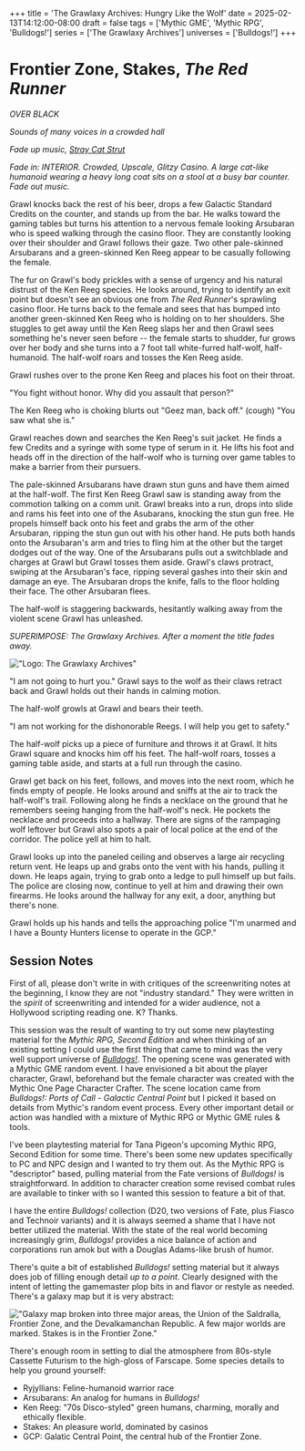 +++
title = 'The Grawlaxy Archives: Hungry Like the Wolf'
date = 2025-02-13T14:12:00-08:00
draft = false
tags = ['Mythic GME', 'Mythic RPG', 'Bulldogs!']
series = ['The Grawlaxy Archives']
universes = ['Bulldogs!']
+++

# Frontier Zone, Stakes, _The Red Runner_

_OVER BLACK_

_Sounds of many voices in a crowded hall_

_Fade up music, [Stray Cat Strut][2]_

_Fade in: INTERIOR. Crowded, Upscale, Glitzy Casino. A large cat-like humanoid wearing a heavy long coat sits on a stool at a busy bar counter. Fade out music._

Grawl knocks back the rest of his beer, drops a few Galactic Standard Credits on the counter, and stands up from the bar. He walks toward the gaming tables but turns his attention to a nervous female looking Arsubaran who is speed walking through the casino floor. They are constantly looking over their shoulder and Grawl follows their gaze. Two other pale-skinned Arsubarans and a green-skinned Ken Reeg appear to be casually following the female.

The fur on Grawl's body prickles with a sense of urgency and his natural distrust of the Ken Reeg species. He looks around, trying to identify an exit point but doesn't see an obvious one from _The Red Runner_'s sprawling casino floor. He turns back to the female and sees that has bumped into another green-skinned Ken Reeg who is holding on to her shoulders. She stuggles to get away until the Ken Reeg slaps her and then Grawl sees something he's never seen before -- the female starts to shudder, fur grows over her body and she turns into a 7 foot tall white-furred half-wolf, half-humanoid. The half-wolf roars and tosses the Ken Reeg aside.

Grawl rushes over to the prone Ken Reeg and places his foot on their throat. 

"You fight without honor. Why did you assault that person?"

The Ken Reeg who is choking blurts out "Geez man, back off." (cough) "You saw what she is."

Grawl reaches down and searches the Ken Reeg's suit jacket. He finds a few Credits and a syringe with some type of serum in it. He lifts his foot and heads off in the direction of the half-wolf who is turning over game tables to make a barrier from their pursuers.

The pale-skinned Arsubarans have drawn stun guns and have them aimed at the half-wolf. The first Ken Reeg Grawl saw is standing away from the commotion talking on a comm unit. Grawl breaks into a run, drops into slide and rams his feet into one of the Asubarans, knocking the stun gun free. He propels himself back onto his feet and grabs the arm of the other Arsubaran, ripping the stun gun out with his other hand. He puts both hands onto the Arsubaran's arm and tries to fling him at the other but the target dodges out of the way. One of the Arsubarans pulls out a switchblade and charges at Grawl but Grawl tosses them aside. Grawl's claws protract, swiping at the Arsubaran's face, ripping several gashes into their skin and damage an eye. The Arsubaran drops the knife, falls to the floor holding their face. The other Arsubaran flees.

The half-wolf is staggering backwards, hesitantly walking away from the violent scene Grawl has unleashed.

_SUPERIMPOSE: The Grawlaxy Archives. After a moment the title fades away._

!["Logo: The Grawlaxy Archives"](/images/grawl-title.png)

"I am not going to hurt you." Grawl says to the wolf as their claws retract back and Grawl holds out their hands in calming motion.

The half-wolf growls at Grawl and bears their teeth.

"I am not working for the dishonorable Reegs. I will help you get to safety."

The half-wolf picks up a piece of furniture and throws it at Grawl. It hits Grawl square and knocks him off his feet. The half-wolf roars, tosses a gaming table aside, and starts at a full run through the casino.

Grawl get back on his feet, follows, and moves into the next room, which he finds empty of people. He looks around and sniffs at the air to track the half-wolf's trail. Following along he finds a necklace on the ground that he remembers seeing hanging from the half-wolf's neck. He pockets the necklace and proceeds into a hallway. There are signs of the rampaging wolf leftover but Grawl also spots a pair of local police at the end of the corridor. The police yell at him to halt.

Grawl looks up into the paneled ceiling and observes a large air recycling return vent. He leaps up and grabs onto the vent with his hands, pulling it down. He leaps again, trying to grab onto a ledge to pull himself up but fails. The police are closing now, continue to yell at him and drawing their own firearms. He looks around the hallway for any exit, a door, anything but there's none.

Grawl holds up his hands and tells the approaching police "I'm unarmed and I have a Bounty Hunters license to operate in the GCP."

## Session Notes

First of all, please don't write in with critiques of the screenwriting notes at the beginning, I know they are not "industry standard." They were written in the _spirit_ of screenwriting and intended for a wider audience, not a Hollywood scripting reading one. K? Thanks.

This session was the result of wanting to try out some new playtesting material for the _Mythic RPG, Second Edition_ and when thinking of an existing setting I could use the first thing that came to mind was the very well support universe of [_Bulldogs!_][1]. The opening scene was generated with a Mythic GME random event. I have envisioned a bit about the player character, Grawl, beforehand but the female character was created with the Mythic One Page Character Crafter. The scene location came from _Bulldogs!: Ports of Call - Galactic Central Point_ but I picked it based on details from Mythic's random event process. Every other important detail or action was handled with a mixture of Mythic RPG or Mythic GME rules & tools.

I've been playtesting material for Tana Pigeon's upcoming Mythic RPG, Second Edition for some time. There's been some new updates specifically to PC and NPC design and I wanted to try them out. As the Mythic RPG is "descriptor" based, pulling material from the Fate versions of _Bulldogs!_ is straightforward. In addition to character creation some revised combat rules are available to tinker with so I wanted this session to feature a bit of that.

I have the entire _Bulldogs!_ collection (D20, two versions of Fate, plus Fiasco and Technoir variants) and it is always seemed a shame that I have not better utilized the material. With the state of the real world becoming increasingly grim, _Bulldogs!_ provides a nice balance of action and corporations run amok but with a Douglas Adams-like brush of humor.

There's quite a bit of established _Bulldogs!_ setting material but it always does job of filling enough detail _up to a point_. Clearly designed with the intent of letting the gamemaster plop bits in and flavor or restyle as needed. There's a galaxy map but it is very abstract:

!["Galaxy map broken into three major areas, the Union of the Saldralla, Frontier Zone, and the Devalkamanchan Republic. A few major worlds are marked. Stakes is in the Frontier Zone."](/images/bulldogs-galaxy.png)

There's enough room in setting to dial the atmosphere from 80s-style Cassette Futurism to the high-gloss of Farscape. Some species details to help you ground yourself:

- Ryjyllians: Feline-humanoid warrior race
- Arsubarans: An analog for humans in _Bulldogs!_
- Ken Reeg: "70s Disco-styled" green humans, charming, morally and ethically flexible.
- Stakes: An pleasure world, dominated by casinos
- GCP: Galatic Central Point, the central hub of the Frontier Zone.

[1]: https://www.galileogames.com/bulldogs/
[2]: https://www.youtube.com/watch?v=vEtbfzMLVWU